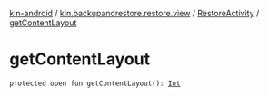 [kin-android](../../index.md) / [kin.backupandrestore.restore.view](../index.md) / [RestoreActivity](index.md) / [getContentLayout](./get-content-layout.md)

# getContentLayout

`protected open fun getContentLayout(): `[`Int`](https://kotlinlang.org/api/latest/jvm/stdlib/kotlin/-int/index.html)
